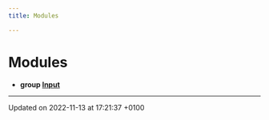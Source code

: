```yaml
---
title: Modules

---
```


# Modules




* **group [Input](Modules/group___input.md)** 



-------------------------------

Updated on 2022-11-13 at 17:21:37 +0100

